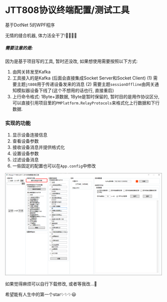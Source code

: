 # JTT808协议终端配置/测试工具

基于DotNet 5的WPF程序

无情的缝合机器, 体力活全干了!🤣🤣🤣🤣

##### **需要注意的是:**
因为是基于项目写的工具, 暂时还没改, 如果想使用需要按照以下方式:
1. 由网关转发至Kafka
2. 工具接入的是Kafka (后面会直接集成Socket Server和Socket Client)
      (1) 需要主题`jt808`用于传递设备发来的消息
      (2) 需要主题`sessionOffline`由网关通知模拟器设备下线了(这个不想用的话也行, 直接重启)
3. 上行命令格式: 1Byte+源数据, 1Byte是暂时保留的, 暂时目的是用作协议区分, 可以直接引用项目里的`PMPlatform.RelayProtocols`来格式化上行数据和下行数据.


### 实现的功能
1. 显示设备连接信息
2. 查看设备参数
3. 接收设备消息并提供格式化
4. 设置设备参数
5. 过滤设备消息
6. 一些固定的配置也可以在`App.config`中修改

![image](https://github.com/DonPangPang/Pang.JT808TestTool/blob/master/tool.png)

如果觉得麻烦可以自行下载修改, 或者等我改...🥰

希望能有人生中的第一个star✨✨✨😃
